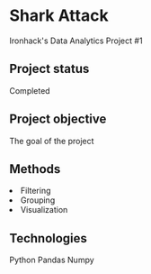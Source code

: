 # Shark Attack
Ironhack's Data Analytics Project #1 

## Project status
Completed

## Project objective
The goal of the project 

## Methods
<li>Filtering</li>
<li>Grouping</li>
<li>Visualization</li>

## Technologies
Python
Pandas
Numpy
